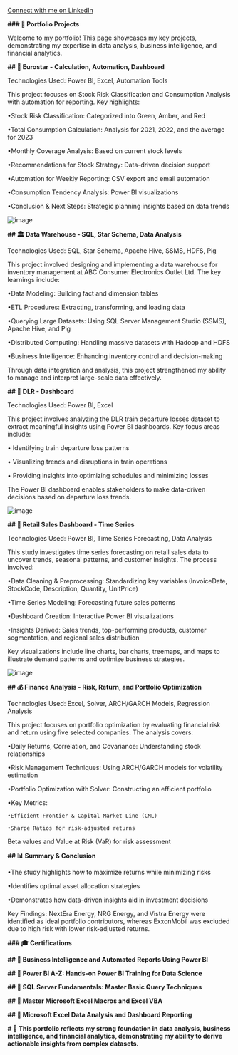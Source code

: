 [Connect with me on LinkedIn](https://www.linkedin.com/in/linkedin.com/in/akshaykumar-dolar-5341121b9/) 

**### 📌 Portfolio Projects**

Welcome to my portfolio! This page showcases my key projects, demonstrating my expertise in data analysis, business intelligence, and financial analytics.

**## 🚄 Eurostar - Calculation, Automation, Dashboard**

Technologies Used: Power BI, Excel, Automation Tools

This project focuses on Stock Risk Classification and Consumption Analysis with automation for reporting. Key highlights:

•Stock Risk Classification: Categorized into Green, Amber, and Red

•Total Consumption Calculation: Analysis for 2021, 2022, and the average for 2023

•Monthly Coverage Analysis: Based on current stock levels

•Recommendations for Stock Strategy: Data-driven decision support

•Automation for Weekly Reporting: CSV export and email automation

•Consumption Tendency Analysis: Power BI visualizations

•Conclusion & Next Steps: Strategic planning insights based on data trends

![image](https://github.com/user-attachments/assets/4270893b-c0af-4ba8-887d-dce7f42a5cd8)


**## 🏛 Data Warehouse - SQL, Star Schema, Data Analysis**

Technologies Used: SQL, Star Schema, Apache Hive, SSMS, HDFS, Pig

This project involved designing and implementing a data warehouse for inventory management at ABC Consumer Electronics Outlet Ltd. The key learnings include:

•Data Modeling: Building fact and dimension tables

•ETL Procedures: Extracting, transforming, and loading data

•Querying Large Datasets: Using SQL Server Management Studio (SSMS), Apache Hive, and Pig

•Distributed Computing: Handling massive datasets with Hadoop and HDFS

•Business Intelligence: Enhancing inventory control and decision-making

Through data integration and analysis, this project strengthened my ability to manage and interpret large-scale data effectively.

**## 🚆 DLR - Dashboard**

Technologies Used: Power BI, Excel

This project involves analyzing the DLR train departure losses dataset to extract meaningful insights using Power BI dashboards. Key focus areas include:

• Identifying train departure loss patterns

• Visualizing trends and disruptions in train operations

• Providing insights into optimizing schedules and minimizing losses

The Power BI dashboard enables stakeholders to make data-driven decisions based on departure loss trends.

![image](https://github.com/user-attachments/assets/381de626-c2be-431f-8218-7899f5f1cb1f)


**## 🛒 Retail Sales Dashboard - Time Series**

Technologies Used: Power BI, Time Series Forecasting, Data Analysis

This study investigates time series forecasting on retail sales data to uncover trends, seasonal patterns, and customer insights. The process involved:

•Data Cleaning & Preprocessing: Standardizing key variables (InvoiceDate, StockCode, Description, Quantity, UnitPrice)

•Time Series Modeling: Forecasting future sales patterns

•Dashboard Creation: Interactive Power BI visualizations

•Insights Derived: Sales trends, top-performing products, customer segmentation, and regional sales distribution

Key visualizations include line charts, bar charts, treemaps, and maps to illustrate demand patterns and optimize business strategies.

![image](https://github.com/user-attachments/assets/6e4536fc-1c88-4cdb-95a6-67364ef935f9)


**## 💰 Finance Analysis - Risk, Return, and Portfolio Optimization**

Technologies Used: Excel, Solver, ARCH/GARCH Models, Regression Analysis

This project focuses on portfolio optimization by evaluating financial risk and return using five selected companies. The analysis covers:

•Daily Returns, Correlation, and Covariance: Understanding stock relationships

•Risk Management Techniques: Using ARCH/GARCH models for volatility estimation

•Portfolio Optimization with Solver: Constructing an efficient portfolio

•Key Metrics:

    •Efficient Frontier & Capital Market Line (CML)

    •Sharpe Ratios for risk-adjusted returns

Beta values and Value at Risk (VaR) for risk assessment

**## 📊 Summary & Conclusion**

•The study highlights how to maximize returns while minimizing risks

•Identifies optimal asset allocation strategies

•Demonstrates how data-driven insights aid in investment decisions

Key Findings: NextEra Energy, NRG Energy, and Vistra Energy were identified as ideal portfolio contributors, whereas ExxonMobil was excluded due to high risk with lower risk-adjusted returns.

**### 🎓 Certifications**

**## 📜 Business Intelligence and Automated Reports Using Power BI**

**## 📜 Power BI A-Z: Hands-on Power BI Training for Data Science**

**## 📜 SQL Server Fundamentals: Master Basic Query Techniques**

**## 📜 Master Microsoft Excel Macros and Excel VBA**

**## 📜 Microsoft Excel Data Analysis and Dashboard Reporting**

**# 🚀 This portfolio reflects my strong foundation in data analysis, business intelligence, and financial analytics, demonstrating my ability to derive actionable insights from complex datasets.**




